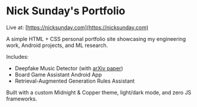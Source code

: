 # Nick Sunday's Portfolio

Live at: [https://nicksunday.com](https://nicksunday.com)

A simple HTML + CSS personal portfolio site showcasing my engineering work, Android projects, and ML research.

Includes:
- Deepfake Music Detector (with [arXiv paper](https://arxiv.org/abs/2505.09633v1))
- Board Game Assistant Android App
- Retrieval-Augmented Generation Rules Assistant

Built with a custom Midnight & Copper theme, light/dark mode, and zero JS frameworks.

